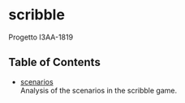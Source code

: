 # scribble
Progetto  I3AA-1819

## Table of Contents

- [scenarios](analysis/scenarios/README.md) <br>
Analysis of the scenarios in the scribble game.